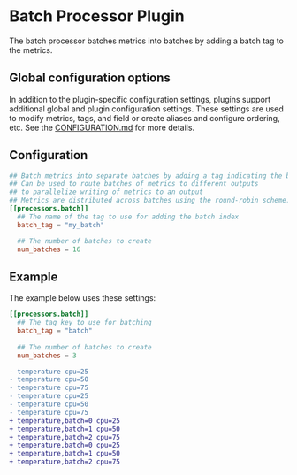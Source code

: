 # Batch Processor Plugin

The batch processor batches metrics into
batches by adding a batch tag to the metrics.

## Global configuration options <!-- @/docs/includes/plugin_config.md -->

In addition to the plugin-specific configuration settings, plugins support
additional global and plugin configuration settings. These settings are used to
modify metrics, tags, and field or create aliases and configure ordering, etc.
See the [CONFIGURATION.md][CONFIGURATION.md] for more details.

[CONFIGURATION.md]: ../../../docs/CONFIGURATION.md#plugins

## Configuration

```toml @sample.conf
## Batch metrics into separate batches by adding a tag indicating the batch index.
## Can be used to route batches of metrics to different outputs
## to parallelize writing of metrics to an output
## Metrics are distributed across batches using the round-robin scheme.
[[processors.batch]]
  ## The name of the tag to use for adding the batch index
  batch_tag = "my_batch"

  ## The number of batches to create
  num_batches = 16
```

## Example

The example below uses these settings:

```toml
[[processors.batch]]
  ## The tag key to use for batching
  batch_tag = "batch"
  
  ## The number of batches to create
  num_batches = 3
```

```diff
- temperature cpu=25
- temperature cpu=50
- temperature cpu=75
- temperature cpu=25
- temperature cpu=50
- temperature cpu=75
+ temperature,batch=0 cpu=25
+ temperature,batch=1 cpu=50
+ temperature,batch=2 cpu=75
+ temperature,batch=0 cpu=25
+ temperature,batch=1 cpu=50
+ temperature,batch=2 cpu=75
```
